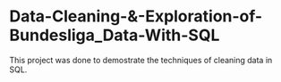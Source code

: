 # Data-Cleaning-&-Exploration-of-Bundesliga_Data-With-SQL
This project was done to demostrate the techniques of cleaning data in SQL.
